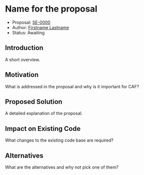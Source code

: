 # Name for the proposal

* Proposal: [SE-0000](0000-template.md)
* Author: [Firstname Lastname](https://github.com/username)
* Status: Awaiting

## Introduction

A short overview.

## Motivation

What is addressed in the proposal and why is it important for CAF?

## Proposed Solution

A detailed explanation of the proposal.

## Impact on Existing Code

What changes to the existing code base are required?

## Alternatives

What are the alternatives and why not pick one of them?
